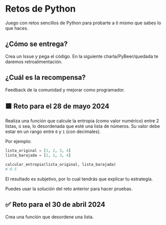 # Retos de Python

Juego con retos sencillos de Python para probarte a ti mismo que sabes lo que haces.

## ¿Cómo se entrega?

Crea un Issue y pega el código. En la siguiente charla/PyBeer/quedada te daremos retroalimentación.

## ¿Cuál es la recompensa?

Feedback de la comunidad y mejorar como programador.

## 🟩 Reto para el 28 de mayo 2024

Realiza una función que calcule la entropia (como valor numérico) entre 2 listas, o sea, lo desordenada que esté una lista de números. Su valor debe estar en un rango entre `0` y `1` (con decimales).

Por ejemplo:

```python
lista_original = [1, 2, 3, 4]
lista_barajada = [2, 1, 3, 4]

calcular_entropia(lista_original, lista_barajada)
# 0.5
```

El resultado es subjetivo, por lo cual tendrás que explicar tu estrategía.

Puedes usar la solución del reto anterior para hacer pruebas.

## ✅ Reto para el 30 de abril 2024

Crea una función que desordene una lista.

